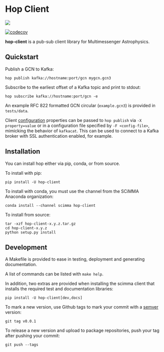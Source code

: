 Hop Client
=============

![](https://github.com/scimma/hop-client/workflows/build/badge.svg)

[![codecov](https://codecov.io/gh/scimma/hop-client/branch/add_codecov/graph/badge.svg)](https://codecov.io/gh/scimma/hop-client)

**hop-client** is a pub-sub client library for Multimessenger Astrophysics.

## Quickstart

Publish a GCN to Kafka:

```
hop publish kafka://hostname:port/gcn mygcn.gcn3
```

Subscribe to the earliest offset of a Kafka topic and print to stdout:
```
hop subscribe kafka://hostname:port/gcn -e
```

An example RFC 822 formatted GCN circular (`example.gcn3`) is provided in
`tests/data`.

Client [configuration](https://github.com/edenhill/librdkafka/blob/master/CONFIGURATION.md)
properties can be passed to `hop publish` via `-X property=value` or in a configuration
file specified by `-F <config-file>`, mimicking the behavior of `kafkacat`. This can be
used to connect to a Kafka broker with SSL authentication enabled, for example.

## Installation

You can install hop either via pip, conda, or from source.

To install with pip:

```
pip install -U hop-client
```

To install with conda, you must use the channel from the SCiMMA Anaconda organization:

```
conda install --channel scimma hop-client
```

To install from source:

```
tar -xzf hop-client-x.y.z.tar.gz
cd hop-client-x.y.z
python setup.py install
```

## Development

A Makefile is provided to ease in testing, deployment and generating documentation.

A list of commands can be listed with `make help`.

In addition, two extras are provided when installing the scimma client that installs
the required test and documentation libraries:

```
pip install -U hop-client[dev,docs]
```

To mark a new version, use Github tags to mark your commit with a [semver](https://semver.org/) version:
```
git tag v0.0.1
```

To release a new version and upload to package repositories, push your tag after pushing your commit:
```
git push --tags
```
